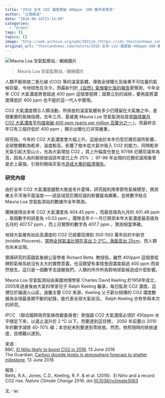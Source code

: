 ```yaml
---
title: "2016 全年 CO2 濃度將破 400ppm　300 萬年來首見"
author: "立場報道"
date: "2016-06-14T21:14:00"
categories:
  - "Green"
tags: []
topics: []
image: "http://web.archive.org/web/2021im_/https://cdn.thestandnews.com/media/photos/cache/mauna-loa-observatory_wide-38711aea834e72dcfc44eb93d7e2c184e88d361d_mrX1y_1200x0.jpg"
original_url: "thestandnews.com/nature/2016-全年-co2-濃度破-400ppm-300-萬年來首見"
---
```

![Mauna Loa 空氣監察站／網絡圖片](http://web.archive.org/web/2021im_/https://cdn.thestandnews.com/media/photos/cache/mauna-loa-observatory_wide-38711aea834e72dcfc44eb93d7e2c184e88d361d_mrX1y_1200x0.jpg)

> Mauna Loa 空氣監察站／網絡圖片

人類不斷排放二氧化碳 (CO2) 等的溫室氣體，導致全球暖化及後果不可估量的氣候巨變，令地球危在旦夕。而最新刊於[《自然》氣候變化版的報告](http://web.archive.org/web/20210628170433/http://www.nature.com/nclimate/journal/vaop/ncurrent/full/nclimate3063.html)更預測，今年全年 CO2 大氣濃度將會超過 400 ppm 這個里程碑；就算立刻的減排，要再度將濃度降低於 400 ppm 也不能於這一代人中實現。

CO2 大氣濃度標示人類活動，所排放的溫室氣體有多少仍殘留在大氣層之中，是個重要的氣候指標。去年三月，夏威夷 Mauna Loa 空氣監測站首度[錄得單月 CO2 大氣濃度平均值突破 400 ppm (parts per million 百萬分之一 )](../../nature/%E4%B8%89%E6%9C%88%E6%BA%AB%E5%AE%A4%E6%B0%A3%E9%AB%94%E9%A6%96%E7%A0%B4-400ppm/)，而最終去年只有三個月低於 400 ppm ，顯示出暖化已非常嚴重。

研究指，今年的 CO2 大氣濃度會大幅上升。這是由於本年仍受厄爾尼諾所影響，全球整體較為乾旱、溫度較高，影響了樹木從大氣中吸入 CO2 的能力，同時乾旱天氣引起大型山火，也為大氣增加 CO2 。其上升幅度也會比 97/98 厄爾尼諾年為高，因為人為的碳排放自該年度已上升 25% ； 97-98 年出現的厄爾尼諾現象曾是史上最強，引發的極端天氣也[造成大量的經濟損失](../../nature/%E6%9C%80%E5%BC%B7%E5%8E%84%E7%88%BE%E5%B0%BC%E8%AB%BE%E7%B6%93%E5%B7%B2%E5%87%BA%E7%8F%BE-%E6%90%8D%E5%A4%B1%E5%B0%87%E9%81%A0%E8%B6%85-97-%E5%B9%B4%E4%B8%80%E5%BD%B9/)。

### 研究內容

由於全年 CO2 大氣濃度趨勢大致是冬升夏降，研究就利用季節性氣候模型，預測東太平洋海平面溫度——該區域受厄爾尼諾的影響最為顯著，並將數字結合Mauna Loa 空氣監測站的數據作全年預測。

團隊就得出本年 CO2 大氣濃度為 404.45 ppm ，而最低值為九月的 401.48 ppm ，兩個數字的誤差為 ±0.53 ppm 。團隊去年十一月已預測本年大氣濃度最高值為五月的 407.57 ppm ，而上月實際的數字為 407.7 ppm ，預測相當準確。

地球大氣層有如此高濃度的 CO2 已經要回溯到 300-500 萬年前的中新世 (middle Pliocene)，[當時全球氣溫比現在高出 2-3°C，海面高出 25cm](http://web.archive.org/web/20210628170433/https://en.wikipedia.org/wiki/Pliocene_climate)，而人類也尚未出現。

領導研究的英國氣象辦公室學者 Richard Betts  教授指，雖然 400ppm 這個里程碑對氣候系統沒有太大的實際意義，也沒期望有事情會因濃度超過 400 ppm 而突然發生。這只是一個數字去提醒我們，人類的所作所為對地球氣候造成什麼影響。

Mauna Loa 空氣監測站由美國地理學家 Charles David Keeling 於1958年成立，2005年過身後由大氣科學家兒子 Ralph Keeling 繼承，每日監測 CO2 濃度。這裡位於偏遠火山區，遠離主要 CO2 來源，Keeling 父子薪伙相傳的 CO2 濃度數據為全球最長期不斷的紀錄，能代表全球大氣狀況。 Ralph Keeling 亦有參與本次的研究。

IPCC （聯合國跨政府氣候改變委員會）曾強調 CO2 大氣濃度必須於 450ppm 水平穩定下來，以遏止溫升於 2 °C 以下。而要達到這目標， 2050 年前要以 2010 年的數字減排 40-70% 碳；本世紀末則要達到零排放。然而，依照現時的排放速度，目標難以達到。

來源：  
BBC, [El Niño likely to boost CO2 in 2016](http://web.archive.org/web/20210628170433/http://www.bbc.com/news/science-environment-36521068), 13 June 2016  
The Guardian, [Carbon dioxide levels in atmosphere forecast to shatter milestone](http://web.archive.org/web/20210628170433/https://www.theguardian.com/environment/2016/jun/13/carbon-dioxide-levels-in-atmosphere-forecast-to-shatter-milestone), 13 June 2016

報告：  
Betts, R.A., Jones, C.D., Keeling, R. F. & et al. (2016).  El Niño and a record CO2 rise. _Nature Climate Change_ 2016. doi:[10.1038/nclimate3063](http://web.archive.org/web/20210628170433/http://www.nature.com/nclimate/journal/vaop/ncurrent/full/nclimate3063.html)

文／ac